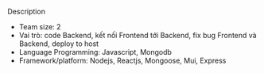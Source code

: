 Description
 - Team size: 2
 - Vai trò: code Backend, kết nối Frontend tới Backend, fix bug Frontend và Backend, deploy to host
 - Language Programming: Javascript, Mongodb
 - Framework/platform: Nodejs, Reactjs, Mongoose, Mui, Express  
